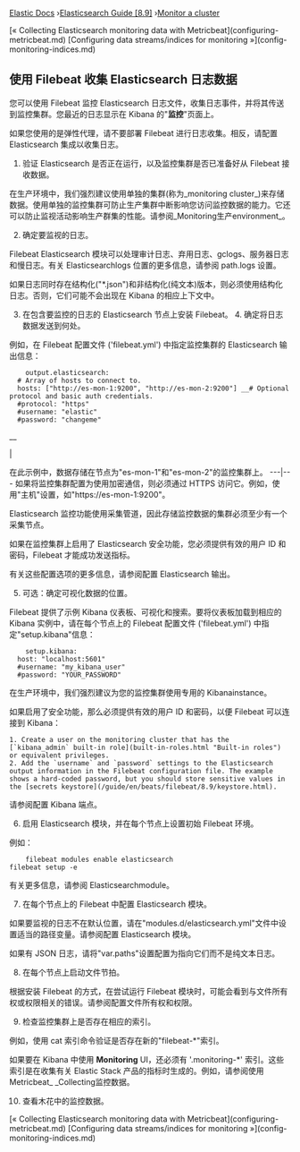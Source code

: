 

[Elastic Docs](/guide/) ›[Elasticsearch Guide [8.9]](index.md) ›[Monitor a
cluster](monitor-elasticsearch-cluster.md)

[« Collecting Elasticsearch monitoring data with Metricbeat](configuring-
metricbeat.md) [Configuring data streams/indices for monitoring »](config-
monitoring-indices.md)

## 使用 Filebeat 收集 Elasticsearch 日志数据

您可以使用 Filebeat 监控 Elasticsearch 日志文件，收集日志事件，并将其传送到监控集群。您最近的日志显示在 Kibana 的"**监控**"页面上。

如果您使用的是弹性代理，请不要部署 Filebeat 进行日志收集。相反，请配置 Elasticsearch 集成以收集日志。

1. 验证 Elasticsearch 是否正在运行，以及监控集群是否已准备好从 Filebeat 接收数据。

在生产环境中，我们强烈建议使用单独的集群(称为_monitoring cluster_)来存储数据。使用单独的监控集群可防止生产集群中断影响您访问监控数据的能力。它还可以防止监视活动影响生产群集的性能。请参阅_Monitoring生产environment_。

2. 确定要监视的日志。

Filebeat Elasticsearch 模块可以处理审计日志、弃用日志、gclogs、服务器日志和慢日志。有关 Elasticsearchlogs 位置的更多信息，请参阅 path.logs 设置。

如果日志同时存在结构化("*.json")和非结构化(纯文本)版本，则必须使用结构化日志。否则，它们可能不会出现在 Kibana 的相应上下文中。

3. 在包含要监控的日志的 Elasticsearch 节点上安装 Filebeat。  4. 确定将日志数据发送到何处。

例如，在 Filebeat 配置文件 ('filebeat.yml') 中指定监控集群的 Elasticsearch 输出信息：

    
        output.elasticsearch:
      # Array of hosts to connect to.
      hosts: ["http://es-mon-1:9200", "http://es-mon-2:9200"] __# Optional protocol and basic auth credentials.
      #protocol: "https"
      #username: "elastic"
      #password: "changeme"

__

|

在此示例中，数据存储在节点为"es-mon-1"和"es-mon-2"的监控集群上。   ---|--- 如果将监控集群配置为使用加密通信，则必须通过 HTTPS 访问它。例如，使用"主机"设置，如"https://es-mon-1:9200"。

Elasticsearch 监控功能使用采集管道，因此存储监控数据的集群必须至少有一个采集节点。

如果在监控集群上启用了 Elasticsearch 安全功能，您必须提供有效的用户 ID 和密码，Filebeat 才能成功发送指标。

有关这些配置选项的更多信息，请参阅配置 Elasticsearch 输出。

5. 可选：确定可视化数据的位置。

Filebeat 提供了示例 Kibana 仪表板、可视化和搜索。要将仪表板加载到相应的 Kibana 实例中，请在每个节点上的 Filebeat 配置文件 ('filebeat.yml') 中指定"setup.kibana"信息：

    
        setup.kibana:
      host: "localhost:5601"
      #username: "my_kibana_user"
      #password: "YOUR_PASSWORD"

在生产环境中，我们强烈建议为您的监控集群使用专用的 Kibanainstance。

如果启用了安全功能，那么必须提供有效的用户 ID 和密码，以便 Filebeat 可以连接到 Kibana：

    1. Create a user on the monitoring cluster that has the [`kibana_admin` built-in role](built-in-roles.html "Built-in roles") or equivalent privileges. 
    2. Add the `username` and `password` settings to the Elasticsearch output information in the Filebeat configuration file. The example shows a hard-coded password, but you should store sensitive values in the [secrets keystore](/guide/en/beats/filebeat/8.9/keystore.html). 

请参阅配置 Kibana 端点。

6. 启用 Elasticsearch 模块，并在每个节点上设置初始 Filebeat 环境。

例如：

    
        filebeat modules enable elasticsearch
    filebeat setup -e

有关更多信息，请参阅 Elasticsearchmodule。

7. 在每个节点上的 Filebeat 中配置 Elasticsearch 模块。

如果要监视的日志不在默认位置，请在"modules.d/elasticsearch.yml"文件中设置适当的路径变量。请参阅配置 Elasticsearch 模块。

如果有 JSON 日志，请将"var.paths"设置配置为指向它们而不是纯文本日志。

8. 在每个节点上启动文件节拍。

根据安装 Filebeat 的方式，在尝试运行 Filebeat 模块时，可能会看到与文件所有权或权限相关的错误。请参阅配置文件所有权和权限。

9. 检查监控集群上是否存在相应的索引。

例如，使用 cat 索引命令验证是否存在新的"filebeat-*"索引。

如果要在 Kibana 中使用 **Monitoring** UI，还必须有 '.monitoring-*' 索引。这些索引是在收集有关 Elastic Stack 产品的指标时生成的。例如，请参阅使用 Metricbeat_ _Collecting监控数据。

10. 查看木花中的监控数据。

[« Collecting Elasticsearch monitoring data with Metricbeat](configuring-
metricbeat.md) [Configuring data streams/indices for monitoring »](config-
monitoring-indices.md)
